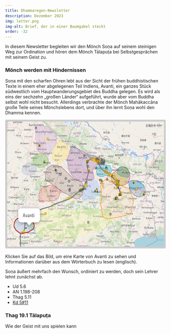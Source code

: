 ```yaml
---
title: Dhammaregen-Newsletter
description: Dezember 2023
img: letter.png
img-alt: Brief, der in einer Baumgabel steckt
order: -32
---
```


In diesem Newsletter begleiten wir den Mönch Soṇa auf seinem steinigen Weg zur Ordination und hören dem Mönch Tālapuṭa bei Selbstgesprächen mit seinem Geist zu.

### Mönch werden mit Hindernissen

Soṇa mit den scharfen Ohren lebt aus der Sicht der frühen buddhistischen Texte in einem eher abgelegenen Teil Indiens, Avanti, ein ganzes Stück südwestlich vom Hauptwanderungsgebiet des Buddha gelegen. Es wird als eins der sechzehn „großen Länder“ aufgeführt, wurde aber vom Buddha selbst wohl nicht besucht. Allerdings verbrachte der Mönch Mahākaccāna große Teile seines Mönchslebens dort, und über ihn lernt Soṇa wohl den Dhamma kennen. 

<a title="Klick zu Karte und Info über Avanti" href="https://suttacentral.net/define/avanti?lang=de" target="_blank"><img alt="Karte von Indien mit Avanti" style="padding: 0.4em; border-radius: 0.2em; background: #cccccc; height: 400px;" src="img/avanti.png"></a>

Klicken Sie auf das Bild, um eine Karte von Avanti zu sehen und Informationen darüber aus dem Wörterbuch zu lesen (englisch).

Soṇa äußert mehrfach den Wunsch, ordiniert zu werden, doch sein Lehrer lehnt zunächst ab.

- Ud 5.6
- AN 1.198-208
- Thag 5.11
- [Kd 5#11](https://suttacentral.net/pli-tv-kd5/de/maitrimurti-traetow?lang=de&reference=main&highlight=true#11)

### Thag 19.1 Tālapuṭa

Wie der Geist mit uns spielen kann

